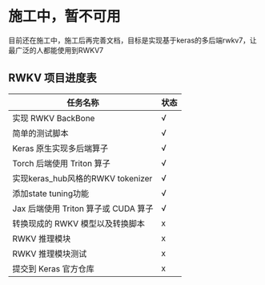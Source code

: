 # 施工中，暂不可用

目前还在施工中，施工后再完善文档，目标是实现基于keras的多后端rwkv7，让最广泛的人都能使用到RWKV7
## RWKV 项目进度表

| 任务名称                         | 状态 |
| -------------------------------- | ---- |
| 实现 RWKV BackBone                   | √    |
| 简单的测试脚本                             | √    |
| Keras 原生实现多后端算子         | √    |
| Torch 后端使用 Triton 算子       | √    |
| 实现keras_hub风格的RWKV tokenizer | √    |
| 添加state tuning功能 |  √   |
| Jax 后端使用 Triton 算子或 CUDA 算子 | √    |
| 转换现成的 RWKV 模型以及转换脚本 | x    |
| RWKV 推理模块                     | x    |
| RWKV 推理模块测试                 | x    |
| 提交到 Keras 官方仓库             | x    |
